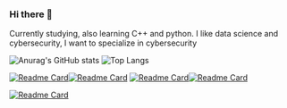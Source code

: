 ### Hi there 👋

Currently studying, also learning C++ and python.
I like data science and cybersecurity, I want to specialize in cybersecurity

![Anurag's GitHub stats](https://github-readme-stats.vercel.app/api?username=CristopherAfonso&show_icons=true&show=reviews,discussions_started,discussions_answered,prs_merged,prs_merged_percentage&theme=neon) ![Top Langs](https://github-readme-stats.vercel.app/api/top-langs/?username=CristopherAfonso&langs_count=20&layout=compact&theme=blue-green)

[![Readme Card](https://github-readme-stats.vercel.app/api/pin/?username=CristopherAfonso&repo=FirstOfComputerEngineering&theme=gotham)](https://github.com/CristopherAfonso/FirstOfComputerEngineering)[![Readme Card](https://github-readme-stats.vercel.app/api/pin/?username=CristopherAfonso&repo=SecondOfComputerEngineering&theme=maroongold)](https://github.com/CristopherAfonso/SecondOfComputerEngineering)
[![Readme Card](https://github-readme-stats.vercel.app/api/pin/?username=CristopherAfonso&repo=ThirdOfComputerEngineering&theme=react)](https://github.com/CristopherAfonso/ThirdOfComputerEngineering)[![Readme Card](https://github-readme-stats.vercel.app/api/pin/?username=CristopherAfonso&repo=FourthOfComputerEngineering&theme=shades-of-purple)](https://github.com/CristopherAfonso/FourthOfComputerEngineering)

[![Readme Card](https://github-readme-stats.vercel.app/api/pin/?username=CristopherAfonso&repo=ExercismExercises&theme=great-gatsby)](https://github.com/CristopherAfonso/ExercismExercises)


<!-- https://github-profile-trophy.vercel.app/?username=CristopherAfonso -->
<!--![Top Langs](https://github-readme-stats.vercel.app/api/top-langs/?username=CristopherAfonso&layout=compact&theme=synthwave) -->
<!--
**CristopherAfonso/CristopherAfonso** is a ✨ _special_ ✨ repository because its `README.md` (this file) appears on your GitHub profile.

Here are some ideas to get you started:

- 🔭 I’m currently working on ...
- 🌱 I’m currently learning ...
- 👯 I’m looking to collaborate on ...
- 🤔 I’m looking for help with ...
- 💬 Ask me about ...
- 📫 How to reach me: ...
- 😄 Pronouns: ...
- ⚡ Fun fact: ...
-->
